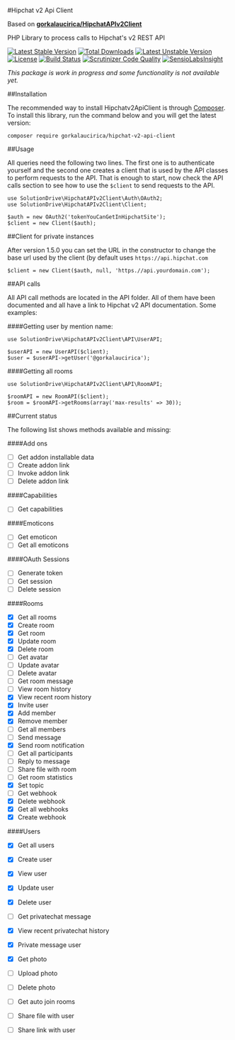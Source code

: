 #Hipchat v2 Api Client

Based on [**gorkalaucirica/HipchatAPIv2Client**](https://github.com/gorkalaucirica/HipchatAPIv2Client)

PHP Library to process calls to Hipchat's v2 REST API

[![Latest Stable Version](https://poser.pugx.org/gorkalaucirica/hipchat-v2-api-client/v/stable.svg)](https://packagist.org/packages/gorkalaucirica/hipchat-v2-api-client)
[![Total Downloads](https://poser.pugx.org/gorkalaucirica/hipchat-v2-api-client/downloads.svg)](https://packagist.org/packages/gorkalaucirica/hipchat-v2-api-client)
[![Latest Unstable Version](https://poser.pugx.org/gorkalaucirica/hipchat-v2-api-client/v/unstable.svg)](https://packagist.org/packages/gorkalaucirica/hipchat-v2-api-client)
[![License](https://poser.pugx.org/gorkalaucirica/hipchat-v2-api-client/license.svg)](https://packagist.org/packages/gorkalaucirica/hipchat-v2-api-client)
[![Build Status](https://travis-ci.org/gorkalaucirica/HipchatAPIv2Client.svg?branch=master)](https://travis-ci.org/gorkalaucirica/HipchatAPIv2Client)
[![Scrutinizer Code Quality](https://scrutinizer-ci.com/g/gorkalaucirica/HipchatAPIv2Client/badges/quality-score.png?b=master)](https://scrutinizer-ci.com/g/gorkalaucirica/HipchatAPIv2Client/?branch=master)
[![SensioLabsInsight](https://insight.sensiolabs.com/projects/6c8dd8cc-f8d8-4d1c-b089-d52dd29a1ef7/mini.png)](https://insight.sensiolabs.com/projects/6c8dd8cc-f8d8-4d1c-b089-d52dd29a1ef7)

*This package is work in progress and some functionality is not available yet.*

##Installation

The recommended way to install Hipchatv2ApiClient is through [Composer](https://getcomposer.org).
To install this library, run the command below and you will get the latest version:

    composer require gorkalaucirica/hipchat-v2-api-client
    
##Usage

All queries need the following two lines. The first one is to authenticate yourself and the second one creates a
client that is used by the API classes to perform requests to the API. That is enough to start, now check the API calls
section to see how to use the `$client` to send requests to the API.

    use SolutionDrive\HipchatAPIv2Client\Auth\OAuth2;
    use SolutionDrive\HipchatAPIv2Client\Client;

    $auth = new OAuth2('tokenYouCanGetInHipchatSite');
    $client = new Client($auth);
    
##Client for private instances

After version 1.5.0 you can set the URL in the constructor to change the base url used by the client (by default uses 
`https://api.hipchat.com`

    $client = new Client($auth, null, 'https.//api.yourdomain.com');

##API calls

All API call methods are located in the API folder. All of them have been documented and all have a link to Hipchat v2
API documentation. Some examples:

####Getting user by mention name:

    use SolutionDrive\HipchatAPIv2Client\API\UserAPI;

    $userAPI = new UserAPI($client);
    $user = $userAPI->getUser('@gorkalaucirica');

####Getting all rooms
    
    use SolutionDrive\HipchatAPIv2Client\API\RoomAPI;

    $roomAPI = new RoomAPI($client);
    $room = $roomAPI->getRooms(array('max-results' => 30));

##Current status

The following list shows methods available and missing:

####Add ons
- [ ] Get addon installable data
- [ ] Create addon link
- [ ] Invoke addon link
- [ ] Delete addon link

####Capabilities
- [ ] Get capabilities

####Emoticons
- [ ] Get emoticon
- [ ] Get all emoticons

####OAuth Sessions
- [ ] Generate token
- [ ] Get session
- [ ] Delete session

####Rooms
- [x] Get all rooms
- [x] Create room
- [x] Get room
- [x] Update room
- [x] Delete room
- [ ] Get avatar
- [ ] Update avatar
- [ ] Delete avatar
- [ ] Get room message
- [ ] View room history
- [x] View recent room history
- [x] Invite user
- [x] Add member
- [x] Remove member
- [ ] Get all members
- [ ] Send message
- [x] Send room notification
- [ ] Get all participants
- [ ] Reply to message
- [ ] Share file with room
- [ ] Get room statistics
- [x] Set topic
- [ ] Get webhook
- [x] Delete webhook
- [x] Get all webhooks
- [x] Create webhook

####Users
- [x] Get all users
- [x] Create user
- [x] View user
- [x] Update user
- [x] Delete user
- [ ] Get privatechat message
- [x] View recent privatechat history
- [x] Private message user
- [x] Get photo
- [ ] Upload photo
- [ ] Delete photo
- [ ] Get auto join rooms
- [ ] Share file with user
- [ ] Share link with user

